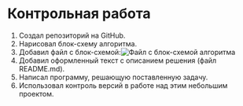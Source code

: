 # Контрольная работа
1. Создал репозиторий на GitHub.
2. Нарисовал блок-схему алгоритма.
3. Добавил файл с блок-схемой:![Файл с блок-схемой алгоритма](Blok-shema.jpeg)
4. Добавил оформленный текст с описанием решения (файл README.md).
5. Написал программу, решающую поставленную задачу.
6. Использовал контроль версий в работе над этим небольшим проектом.